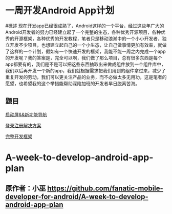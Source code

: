 
# 一周开发Android App计划

#概述
现在开发app已经很成熟了，Android这样的一个平台，经过这些年广大的Android开发者的努力已经建立起了一个完整的生态，各种优秀开源项目，各种优秀的开源框架，各种优秀的开发教程，笔者只是移动浪潮中的一个小小开发者，独立开发不少项目，也想建立起自己的一个小生态，让自己做事情更加有效率，就做了这样的一个计划，假如有一个快速开发的框架，我能不能一周之内完成一个app的开发呢？我的答案是，完全可以啊，我们做了那么项目，总有很多东西是每个app都要有的，我们是不是可以把这些东西抽取出来做成组件放到一个组件库中，我们以后再开发一个新的app，我们就根据需求把我们用到的组件拿过来，减少了重复开发的劳动，我们可以更关注产品的业务，而不必做太多无用功，这是笔者的愿望，也希望我的这个举措能帮助深陷加班的开发者早日脱离苦海。


## 题目 
[启动屏&&新功能导航](https://github.com/fanatic-mobile-developer-for-android/A-week-to-develop-android-app-plan/tree/master/001_FeatureGuide)

[登录注册解决方案](https://github.com/fanatic-mobile-developer-for-android/A-week-to-develop-android-app-plan/tree/master/002_LoginAndRegisterModule)

[完整开发框架](https://github.com/fanatic-mobile-developer-for-android/A-week-to-develop-android-app-plan/tree/master/AndroidQuickStartProject)

# A-week-to-develop-android-app-plan    
## 原作者：小巫 https://github.com/fanatic-mobile-developer-for-android/A-week-to-develop-android-app-plan


